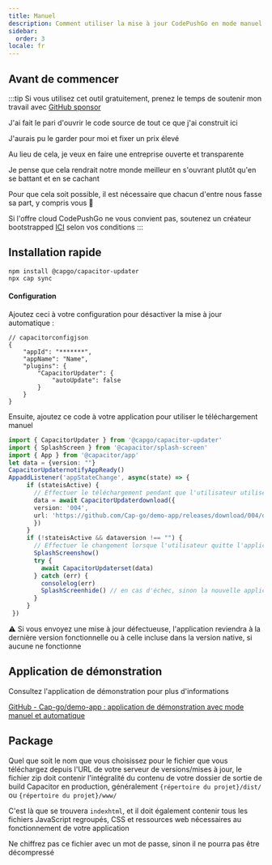 ```yaml
---
title: Manuel
description: Comment utiliser la mise à jour CodePushGo en mode manuel
sidebar:
  order: 3
locale: fr
---
```


## Avant de commencer

:::tip
Si vous utilisez cet outil gratuitement, prenez le temps de soutenir mon travail avec [GitHub sponsor](https://github.com/sponsors/riderx/)

J'ai fait le pari d'ouvrir le code source de tout ce que j'ai construit ici

J'aurais pu le garder pour moi et fixer un prix élevé

Au lieu de cela, je veux en faire une entreprise ouverte et transparente

Je pense que cela rendrait notre monde meilleur en s'ouvrant plutôt qu'en se battant et en se cachant

Pour que cela soit possible, il est nécessaire que chacun d'entre nous fasse sa part, y compris vous 🥹

Si l'offre cloud CodePushGo ne vous convient pas, soutenez un créateur bootstrapped [ICI](https://github.com/sponsors/riderx/) selon vos conditions
:::

## Installation rapide

```
npm install @capgo/capacitor-updater
npx cap sync
```

#### Configuration

Ajoutez ceci à votre configuration pour désactiver la mise à jour automatique :

```tsx
// capacitorconfigjson
{
	"appId": "*******",
	"appName": "Name",
	"plugins": {
		"CapacitorUpdater": {
			"autoUpdate": false
		}
	}
}
```

Ensuite, ajoutez ce code à votre application pour utiliser le téléchargement manuel

```typescript
import { CapacitorUpdater } from '@capgo/capacitor-updater'
import { SplashScreen } from '@capacitor/splash-screen'
import { App } from '@capacitor/app'
let data = {version: ""}
CapacitorUpdaternotifyAppReady()
AppaddListener('appStateChange', async(state) => {
     if (stateisActive) {
       // Effectuer le téléchargement pendant que l'utilisateur utilise l'application pour éviter les échecs
       data = await CapacitorUpdaterdownload({
       version: '004',
       url: 'https://github.com/Cap-go/demo-app/releases/download/004/distzip',
       })
     }
     if (!stateisActive && dataversion !== "") {
       // Effectuer le changement lorsque l'utilisateur quitte l'application
       SplashScreenshow()
       try {
         await CapacitorUpdaterset(data)
       } catch (err) {
         consolelog(err)
         SplashScreenhide() // en cas d'échec, sinon la nouvelle application devra le masquer
       }
     }
 })
```

⚠️ Si vous envoyez une mise à jour défectueuse, l'application reviendra à la dernière version fonctionnelle ou à celle incluse dans la version native, si aucune ne fonctionne

## Application de démonstration

Consultez l'application de démonstration pour plus d'informations

[GitHub - Cap-go/demo-app : application de démonstration avec mode manuel et automatique](https://github.com/Cap-go/demo-app/)

## Package

Quel que soit le nom que vous choisissez pour le fichier que vous téléchargez depuis l'URL de votre serveur de versions/mises à jour, le fichier zip doit contenir l'intégralité du contenu de votre dossier de sortie de build Capacitor en production, généralement `{répertoire du projet}/dist/` ou `{répertoire du projet}/www/`

C'est là que se trouvera `indexhtml`, et il doit également contenir tous les fichiers JavaScript regroupés, CSS et ressources web nécessaires au fonctionnement de votre application

Ne chiffrez pas ce fichier avec un mot de passe, sinon il ne pourra pas être décompressé
